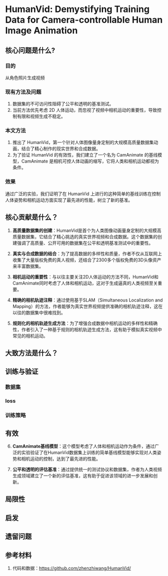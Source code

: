# HumanVid: Demystifying Training Data for Camera-controllable Human Image Animation

## 核心问题是什么?

### 目的

从角色照片生成视频

### 现有方法及问题

1. 数据集的不可访问性阻碍了公平和透明的基准测试。
2. 当前方法优先考虑 2D 人体运动，而忽视了视频中相机运动的重要性，导致控制有限和视频生成不稳定。

### 本文方法

1. 推出了 HumanVid，第一个针对人体图像量身定制的大规模高质量数据集动画，结合了精心制作的现实世界和合成数据。
2. 为了验证 HumanVid 的有效性，我们建立了一个名为 CamAnimate 的基线模型，CamAnimate 是相机可控人体动画的缩写，它将人类和相机运动都视为条件。

### 效果

通过广泛的实验，我们证明了在 HumanVid 上进行的这种简单的基线训练在控制人体姿势和相机运动方面实现了最先进的性能，树立了新的基准。

## 核心贡献是什么？

1.  **高质量数据集的创建**：HumanVid是首个为人类图像动画量身定制的大规模高质量数据集，它结合了精心挑选的真实世界视频和合成数据。这个数据集的创建强调了高质量、公开可用的数据集在公平和透明基准测试中的重要性。

2.  **真实与合成数据的结合**：为了提高数据的多样性和质量，作者不仅从互联网上收集了大量版权免费的真人视频，还结合了2300多个版权免费的3D头像资产来丰富数据集。

3.  **相机运动的重要性**：与以往主要关注2D人体运动的方法不同，HumanVid和CamAnimate同时考虑了人体和相机运动，这对于生成逼真的人类视频至关重要。

4.  **精确的相机轨迹注释**：通过使用基于SLAM（Simultaneous Localization and Mapping）的方法，作者能够为真实世界视频提供准确的相机轨迹注释，这在以往的数据集中很难找到。

5.  **规则化的相机轨迹生成方法**：为了增强合成数据中相机运动的多样性和精确性，作者引入了一种基于规则的相机轨迹生成方法，这有助于模拟真实视频中常见的相机运动。


## 大致方法是什么？

## 训练与验证

### 数据集

### loss

### 训练策略

## 有效

6.  **CamAnimate基线模型**：这个模型考虑了人体和相机运动作为条件，通过广泛的实验验证了在HumanVid数据集上训练的简单基线模型能够实现对人类姿势和相机运动的控制，达到了最先进的性能。

7.  **公平和透明的评估基准**：通过提供统一的测试协议和数据集，作者为人类视频生成领域建立了一个新的评估基准，这有助于促进该领域的进一步发展和创新。

## 局限性

## 启发

## 遗留问题

## 参考材料

1. 代码和数据：https://github.com/zhenzhiwang/HumanVid/